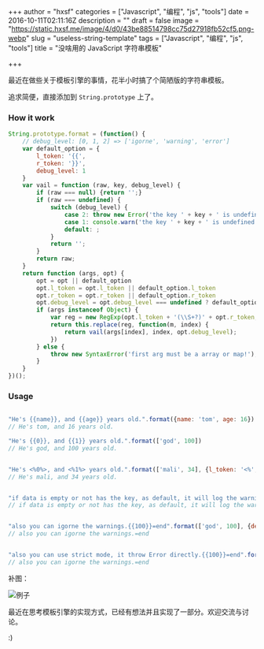+++
author = "hxsf"
categories = ["Javascript", "编程", "js", "tools"]
date = 2016-10-11T02:11:16Z
description = ""
draft = false
image = "https://static.hxsf.me/image/4/d0/43be88514798cc75d27918fb52cf5.png-webp"
slug = "useless-string-template"
tags = ["Javascript", "编程", "js", "tools"]
title = "没啥用的 JavaScript 字符串模板"

+++


最近在做些关于模板引擎的事情，花半小时搞了个简陋版的字符串模板。

追求简便，直接添加到 `String.prototype` 上了。

### How it work
```js
String.prototype.format = (function() {
    // debug_level: [0, 1, 2] => ['igorne', 'warning', 'error']
    var default_option = {
        l_token: '{{',
        r_token: '}}',
        debug_level: 1
    }
    var vail = function (raw, key, debug_level) {
        if (raw === null) {return '';}
        if (raw === undefined) {
            switch (debug_level) {
                case 2: throw new Error('the key ' + key + ' is undefined!');break;
                case 1: console.warn('the key ' + key + ' is undefined!');break;
                default: ;
            }
            return '';
        }
        return raw;
    }
    return function (args, opt) {
        opt = opt || default_option
        opt.l_token = opt.l_token || default_option.l_token
        opt.r_token = opt.r_token || default_option.r_token
        opt.debug_level = opt.debug_level === undefined ? default_option.debug_level : opt.debug_level
        if (args instanceof Object) {
            var reg = new RegExp(opt.l_token + '(\\S+?)' + opt.r_token, 'g');
            return this.replace(reg, function(m, index) {
                return vail(args[index], index, opt.debug_level);
            })
        } else {
            throw new SyntaxError('first arg must be a array or map!');
        }
    }
})();
```

### Usage

```js

"He's {{name}}, and {{age}} years old.".format({name: 'tom', age: 16})
// He's tom, and 16 years old.

"He's {{0}}, and {{1}} years old.".format(['god', 100])
// He's god, and 100 years old.


"He's <%0%>, and <%1%> years old.".format(['mali', 34], {l_token: '<%', r_token: '%>'})
// He's mali, and 34 years old.


"if data is empty or not has the key, as default, it will log the warning. #{{data1}}:{{data2}}=end".format({name: 'name'}) // [default] debug_level = 1
// if data is empty or not has the key, as default, it will log the warning. #:=end


"also you can igorne the warnings.{{100}}=end".format(['god', 100], {debug_level: 0});
// also you can igorne the warnings.=end


"also you can use strict mode, it throw Error directly.{{100}}=end".format(['god', 100], {debug_level: 2});
// also you can igorne the warnings.=end
```

补图：

![例子](https://static.hxsf.me/image/4/d0/43be88514798cc75d27918fb52cf5.png)

最近在思考模板引擎的实现方式，已经有想法并且实现了一部分。欢迎交流与讨论。

:)

